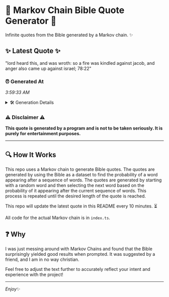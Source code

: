 # 📖 Markov Chain Bible Quote Generator 📖

Infinite quotes from the Bible generated by a Markov chain. ✨

## ✨ Latest Quote ✨
"lord heard this, and was wroth: so a fire was kindled against jacob, and anger also came up against israel; 78:22"

### ⏰ Generated At
*3:59:33 AM*

<details>
    <summary>🛠️ Generation Details</summary>
    <p>
        <strong>🌱 Seed:</strong> lord<br>
        <strong>🔄 Iterations:</strong> 20<br>
        <strong>📜 Context History:</strong><br>[ lord ]: heard<br>[ lord, heard ]: this,<br>[ lord, heard, this, ]: and<br>[ lord, heard, this,, and ]: was<br>[ lord, heard, this,, and, was ]: wroth:<br>[ lord, heard, this,, and, was, wroth: ]: so<br>[ heard, this,, and, was, wroth:, so ]: a<br>[ this,, and, was, wroth:, so, a ]: fire<br>[ and, was, wroth:, so, a, fire ]: was<br>[ was, wroth:, so, a, fire, was ]: kindled<br>[ wroth:, so, a, fire, was, kindled ]: against<br>[ so, a, fire, was, kindled, against ]: jacob,<br>[ a, fire, was, kindled, against, jacob, ]: and<br>[ fire, was, kindled, against, jacob,, and ]: anger<br>[ was, kindled, against, jacob,, and, anger ]: also<br>[ kindled, against, jacob,, and, anger, also ]: came<br>[ against, jacob,, and, anger, also, came ]: up<br>[ jacob,, and, anger, also, came, up ]: against<br>[ and, anger, also, came, up, against ]: israel;<br>[ anger, also, came, up, against, israel; ]: 78:22<br>
    </p>
</details>

### ⚠️ Disclaimer ⚠️
**This quote is generated by a program and is not to be taken seriously. It is purely for entertainment purposes.**

---

## 🔍 How It Works

This repo uses a Markov chain to generate Bible quotes. The quotes are generated by using the Bible as a dataset to find the probability of a word appearing after a sequence of words. The quotes are generated by starting with a random word and then selecting the next word based on the probability of it appearing after the current sequence of words. This process is repeated until the desired length of the quote is reached.

This repo will update the latest quote in this README every 10 minutes. ⏳

All code for the actual Markov chain is in `index.ts`.

## ❓ Why

I was just messing around with Markov Chains and found that the Bible surprisingly yielded good results when prompted. 
It was suggested by a friend, and I am in no way christian.

Feel free to adjust the text further to accurately reflect your intent and experience with the project!

---

*Enjoy*✨
